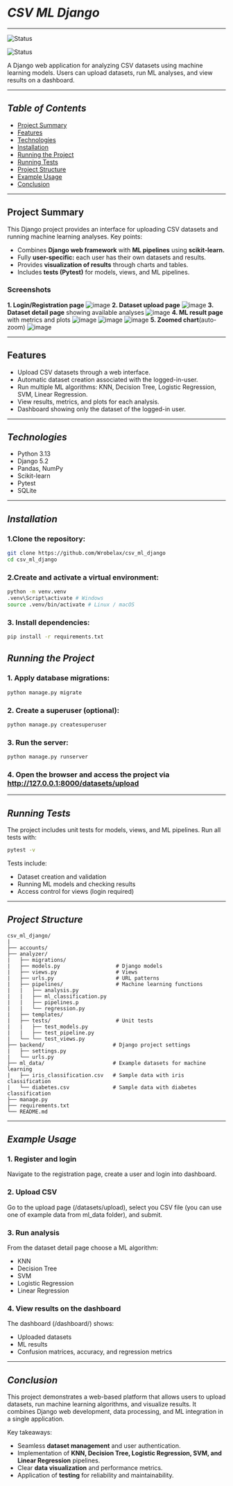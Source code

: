 # *CSV ML Django*
___
![Status](https://img.shields.io/badge/project_status-complete\closed-darkgreen)

![Status](https://img.shields.io/badge/testing-done-darkgreen)

A Django web application for analyzing CSV datasets using machine learning models. Users can upload datasets, run ML analyses, and view results on a dashboard.

___

## *Table of Contents*
- [Project Summary](#project-summary)
- [Features](#features)
- [Technologies](#technologies)
- [Installation](#installation)
- [Running the Project]()
- [Running Tests](#running-tests)
- [Project Structure](#project-structure)
- [Example Usage](#example-usage)
- [Conclusion](#conclusion)

___

## Project Summary
This Django project provides an interface for uploading CSV datasets and running machine learning analyses. Key points:
- Combines **Django web framework** with **ML pipelines** using **scikit-learn.**
- Fully **user-specific:** each user has their own datasets and results.
- Provides **visualization of results** through charts and tables.
- Includes **tests (Pytest)** for models, views, and ML pipelines.

### Screenshots
**1. Login/Registration page**
![image](https://github.com/user-attachments/assets/31ec1fdf-8934-4db8-97d9-ede769009fd7)
**2. Dataset upload page**
![image](https://github.com/user-attachments/assets/02c4b02a-4290-4eae-9d35-8534b70680c8)
**3. Dataset detail page** showing available analyses
![image](https://github.com/user-attachments/assets/44272782-9b23-4a3a-bf15-915d07a18b1c)
**4. ML result page** with metrics and plots
![image](https://github.com/user-attachments/assets/b92ffad9-9664-4ebf-a043-88a79edb67a6)
![image](https://github.com/user-attachments/assets/bf043825-af67-4521-a2f1-5ab776f4c809)
![image](https://github.com/user-attachments/assets/3cde14ad-5547-4ff4-a831-d72dd6d02c2e)
**5. Zoomed chart**(auto-zoom)
![image](https://github.com/user-attachments/assets/3eecb072-bdf9-4126-b5f6-bb512102b539)
___

## Features
- Upload CSV datasets through a web interface.
- Automatic dataset creation associated with the logged-in-user.
- Run multiple ML algorithms: KNN, Decision Tree, Logistic Regression, SVM, Linear Regression.
- View results, metrics, and plots for each analysis.
- Dashboard showing only the dataset of the logged-in user.

___

## *Technologies*
- Python 3.13
- Django 5.2
- Pandas, NumPy
- Scikit-learn
- Pytest
- SQLite

___

## *Installation*

### 1.Clone the repository:
```bash
git clone https://github.com/Wrobelax/csv_ml_django
cd csv_ml_django
```

### 2.Create and activate a virtual environment:
```bash
python -m venv.venv
.venv\Script\activate # Windows
source .venv/bin/activate # Linux / macOS
```

### 3. Install dependencies:
```bash
pip install -r requirements.txt
```

## *Running the Project*

### 1. Apply database migrations:
```bash
python manage.py migrate
```

### 2. Create a superuser (optional):
```bash
python manage.py createsuperuser
```

### 3. Run the server:
```bash
python manage.py runserver
```

### 4. Open the browser and access the project via http://127.0.0.1:8000/datasets/upload

___

## *Running Tests*
The project includes unit tests for models, views, and ML pipelines.
Run all tests with:
```bash
pytest -v
```
Tests include:
- Dataset creation and validation
- Running ML models and checking results
- Access control for views (login required)

___

## *Project Structure*
```
csv_ml_django/
|
├── accounts/
├── analyzer/
|   ├── migrations/
|   ├── models.py                  # Django models
|   ├── views.py                   # Views
|   ├── urls.py                    # URL patterns
|   ├── pipelines/                 # Machine learning functions
|   |   ├── analysis.py
|   |   ├── ml_classification.py
|   |   ├── pipelines.p
|   |   └── regression.py
|   ├── templates/
|   ├── tests/                     # Unit tests
|   |   ├── test_models.py
|   |   ├── test_pipeline.py
|   └── └── test_views.py
├── backend/                      # Django project settings
|   ├── settings.py
|   └── urls.py
├── ml_data/                      # Example datasets for machine learning
|   ├── iris_classification.csv   # Sample data with iris classification
|   └── diabetes.csv              # Sample data with diabetes classification
├── manage.py
├── requirements.txt
└── README.md
```
___

## *Example Usage*

### 1. Register and login
Navigate to the registration page, create a user and login into dashboard.

### 2. Upload CSV
Go to the upload page (/datasets/upload), select you CSV file (you can use one of example data from ml_data folder), and submit.

### 3. Run analysis
From the dataset detail page choose a ML algorithm:
- KNN
- Decision Tree
- SVM
- Logistic Regression
- Linear Regression

### 4. View results on the dashboard
The dashboard (/dashboard/) shows:
- Uploaded datasets
- ML results
- Confusion matrices, accuracy, and regression metrics

___

## *Conclusion*
This project demonstrates a web-based platform that allows users to upload datasets, run machine learning algorithms, and visualize results. It combines Django web development, data processing, and ML integration in a single application.

Key takeaways:
- Seamless **dataset management** and user authentication.
- Implementation of **KNN, Decision Tree, Logistic Regression, SVM, and Linear Regression** pipelines.
- Clear **data visualization** and performance metrics.
- Application of **testing** for reliability and maintainability.